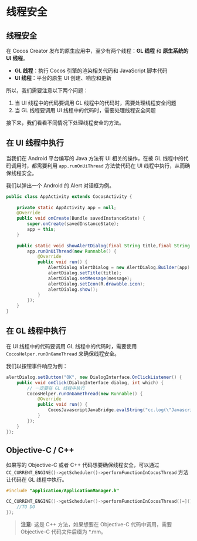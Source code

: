 # 线程安全

## 线程安全

在 Cocos Creator 发布的原生应用中，至少有两个线程：**GL 线程** 和 **原生系统的 UI 线程**。
- **GL 线程**：执行 Cocos 引擎的渲染相关代码和 JavaScript 脚本代码
- **UI 线程**：平台的原生 UI 创建、响应和更新

所以，我们需要注意以下两个问题：
1. 当 UI 线程中的代码要调用 GL 线程中的代码时，需要处理线程安全问题
2. 当 GL 线程要调用 UI 线程中的代码时，需要处理线程安全问题

接下来，我们看看不同情况下处理线程安全的方法。

## 在 UI 线程中执行

当我们在 Android 平台编写的 Java 方法有 UI 相关的操作，在被 GL 线程中的代码调用时，都需要利用 `app.runOnUiThread` 方法使代码在 UI 线程中执行，从而确保线程安全。

我们以弹出一个 Android 的 Alert 对话框为例。

```java
public class AppActivity extends CocosActivity {
    
    private static AppActivity app = null;
    @Override
    public void onCreate(Bundle savedInstanceState) {
        super.onCreate(savedInstanceState);
        app = this;
    }
    
    public static void showAlertDialog(final String title,final String message) {
        app.runOnUiThread(new Runnable() {
            @Override
            public void run() {
                AlertDialog alertDialog = new AlertDialog.Builder(app).create();
                alertDialog.setTitle(title);
                alertDialog.setMessage(message);
                alertDialog.setIcon(R.drawable.icon);
                alertDialog.show();
            }
        });
    }
}
```

## 在 GL 线程中执行

在 UI 线程中的代码要调用 GL 线程中的代码时，需要使用 `CocosHelper.runOnGameThread` 来确保线程安全。

我们以按钮事件响应为例：

```java
alertDialog.setButton("OK", new DialogInterface.OnClickListener() {
    public void onClick(DialogInterface dialog, int which) {
        // 一定要在 GL 线程中执行
        CocosHelper.runOnGameThread(new Runnable() {
            @Override
            public void run() {
                CocosJavascriptJavaBridge.evalString("cc.log(\"Javascript Java bridge!\")");
            }
        });
    }
});
```

## Objective-C / C++

如果写的 Objective-C 或者 C++ 代码想要确保线程安全，可以通过 `CC_CURRENT_ENGINE()->getScheduler()->performFunctionInCocosThread` 方法让代码在 GL 线程中执行。

```c++
#include "application/ApplicationManager.h"

CC_CURRENT_ENGINE()->getScheduler()->performFunctionInCocosThread([=](){
    //TO DO
});
```

> **注意:** 这是 C++ 方法，如果想要在 Objective-C 代码中调用，需要 Objective-C 代码文件后缀为 *.mm。
